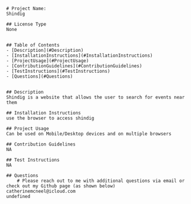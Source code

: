 
    # Project Name:
    Shindig

    ## License Type
    None


    ## Table of Contents
    - [Description](#Description) 
    - [InstallationInstructions](#InstallationInstructions)
    - [ProjectUsage](#ProjectUsage)
    - [ContributionGuidelines](#ContributionGuidelines)
    - [TestInstructions](#TestInstructions)
    - [Questions](#Questions)
    

    ## Description
    Shindig is a website that allows the user to search for events near them

    ## Installation Instructions
    use the browser to access shindig

    ## Project Usage
    Can be used on Mobile/Desktop devices and on multiple browsers

    ## Contribution Guidelines
    NA

    ## Test Instructions
    NA

    ## Questions
        # Please reach out to me with additional questions via email or check out my Github page (as shown below)
    catherinemcneel@icloud.com
    undefined
    
    